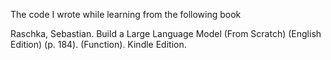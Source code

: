 The code I wrote while learning from the following book

Raschka, Sebastian. Build a Large Language Model (From Scratch) (English Edition) (p. 184). (Function). Kindle Edition. 